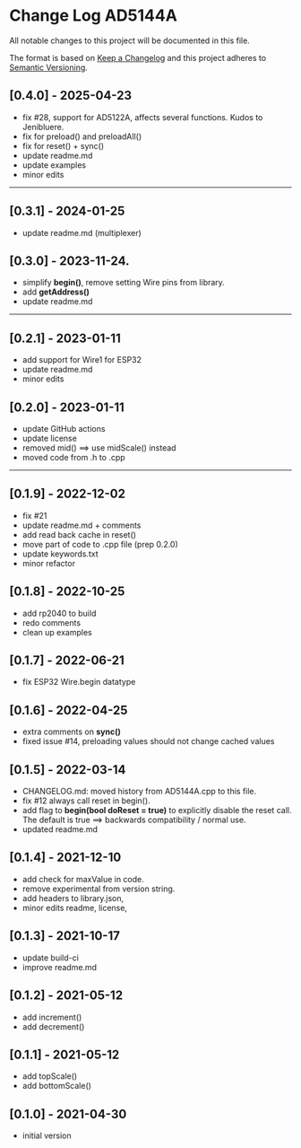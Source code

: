 # Change Log AD5144A
All notable changes to this project will be documented in this file.

The format is based on [Keep a Changelog](http://keepachangelog.com/)
and this project adheres to [Semantic Versioning](http://semver.org/).


## [0.4.0] - 2025-04-23
- fix #28, support for AD5122A, affects several functions. Kudos to Jenibluere.
- fix for preload() and preloadAll()
- fix for reset() + sync()
- update readme.md
- update examples
- minor edits

----

## [0.3.1] - 2024-01-25
- update readme.md (multiplexer)

## [0.3.0] - 2023-11-24.
- simplify **begin()**, remove setting Wire pins from library.
- add **getAddress()**
- update readme.md

----

## [0.2.1] - 2023-01-11
- add support for Wire1 for ESP32
- update readme.md
- minor edits

## [0.2.0] - 2023-01-11
- update GitHub actions
- update license
- removed mid() ==> use midScale() instead
- moved code from .h to .cpp

----

## [0.1.9] - 2022-12-02
- fix #21
- update readme.md + comments
- add read back cache in reset()
- move part of code to .cpp file (prep 0.2.0)
- update keywords.txt
- minor refactor

## [0.1.8] - 2022-10-25
- add rp2040 to build
- redo comments
- clean up examples

## [0.1.7] - 2022-06-21
- fix ESP32 Wire.begin datatype

## [0.1.6] - 2022-04-25
- extra comments on **sync()**
- fixed issue #14, preloading values should not change cached values

## [0.1.5] - 2022-03-14
- CHANGELOG.md: moved history from AD5144A.cpp to this file.
- fix #12 always call reset in begin().
- add flag to **begin(bool doReset = true)** to explicitly disable the reset
call. The default is true ==> backwards compatibility / normal use.
- updated readme.md

## [0.1.4] - 2021-12-10
- add check for maxValue in code.
- remove experimental from version string.
- add headers to library.json,
- minor edits readme, license,

## [0.1.3] - 2021-10-17
- update build-ci
- improve readme.md

## [0.1.2] - 2021-05-12
- add increment()
- add decrement()

## [0.1.1] - 2021-05-12
- add topScale()
- add bottomScale()

## [0.1.0] - 2021-04-30
- initial version



